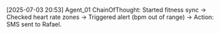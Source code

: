 [2025-07-03 20:53] Agent_01 ChainOfThought: Started fitness sync → Checked heart rate zones → Triggered alert (bpm out of range) → Action: SMS sent to Rafael.
